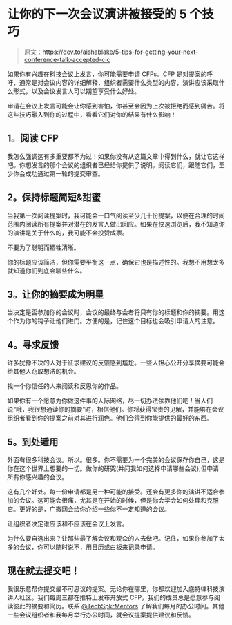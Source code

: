 # 让你的下一次会议演讲被接受的 5 个技巧

> 原文：<https://dev.to/aishablake/5-tips-for-getting-your-next-conference-talk-accepted-cic>

如果你有兴趣在科技会议上发言，你可能需要申请 CFPs。CFP 是对提案的呼吁，通常是对会议内容的详细解释，组织者需要什么类型的内容，演讲应该采取什么形式，以及会议发言人可以期望享受什么好处。

申请在会议上发言可能会让你感到害怕，你甚至会因为上次被拒绝而感到痛苦。将这些技巧融入到你的过程中，看看它们对你的结果有什么影响！

## 1。阅读 CFP

我怎么强调这有多重要都不为过！如果你没有从这篇文章中得到什么，就让它这样吧。你想发言的那个会议的组织者已经给你提供了说明。阅读它们，跟随它们，至少你会成功通过第一轮的提交审查。

## 2。保持标题简短&甜蜜

当我第一次阅读提案时，我可能会一口气阅读至少几十份提案，以便在合理的时间范围内阅读所有提案并对潜在的发言人做出回应。如果在快速浏览后，我不知道你的演讲是关于什么的，我可能不会投赞成票。

不要为了聪明而牺牲清晰。

你的标题应该简洁，但你需要平衡这一点，确保它也是描述性的。我想不用想太多就知道你们到底会聊些什么。

## 3。让你的摘要成为明星

当决定是否参加你的会议时，会议的最终与会者将只有你的标题和你的摘要。用这个作为你的钩子让他们进门。方便的是，记住这个目标也会吸引申请人的注意。

## 4。寻求反馈

许多犹豫不决的人对于征求建议的反馈感到尴尬。一些人担心公开分享摘要可能会给其他人窃取想法的机会。

找一个你信任的人来阅读和反思你的作品。

如果你有一个愿意为你做这件事的人际网络，尽一切办法依靠他们吧！当人们说“哦，我很想通读你的摘要”时，相信他们。你将获得宝贵的见解，并能够在会议组织者看到你的提案之前对其进行润色。他们会得到你能提供的最好的东西。

## 5。到处适用

外面有很多科技会议。所以。很多。你不需要为一个完美的会议保存你自己，这是你在这个世界上想要的一切。做你的研究(并问我如何选择申请哪些会议),但申请所有你感兴趣的会议。

这有几个好处。每一份申请都是另一种可能的接受。还会有更多你的演讲不适合参加的会议。这可能会很痛，尤其是在开始的时候，但是你会学会如何处理和克服它。更好的是，广撒网会给你介绍一些你不一定知道的会议。

让组织者决定谁应该和不应该在会议上发言。

为什么要自选出来？让那些最了解会议和观众的人去做吧。记住，如果你参加了太多的会议，你可以随时说不，用日历或白板来记录申请。

## 现在就去提交吧！

我很乐意帮你提交最不可思议的提案。无论你在哪里，你都欢迎加入底特律科技演讲人社区。我们每周三都在推特上发布开放式 CFP，我们的成员总是愿意参与阅读彼此的摘要和简历。联系 [@TechSpkrMentors](https://twitter.com/TechSpkrMentors) 了解我们每月的办公时间。其他一些会议组织者和我每月举行办公时间，就会议提案提供建议和反馈。